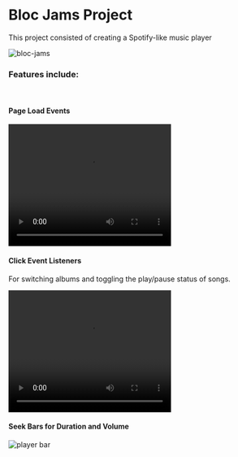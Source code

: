 <h1>Bloc Jams Project</h1>
<p>This project consisted of creating a Spotify-like music player</p>
<img src="https://lh3.googleusercontent.com/yuXNLOh5cMZwRcoBBdws0FFo94BSB7eAD-KBzc_jgS4v3qdDN-kk4GHs-qtHZR-OigMJ16KmABDar1ddInjBftjjMdEJ8X0jcjzykURpxcn8CHdMwVJp5r3CgZ9cUN6V8TnO44a1Jrz8KVSjczZDMPn3pL-JN9fKtrs4oq5_RDJzH2j5kwsvwSJxevvmc3DrxVjCZaLAozId1UVjA4zpJcgd383Zg59p3cckcTiwsp2hV68787h9XAbt8LB-0owKycbV2wzRVyizLIEIwDeA8IoxdWpKjhLV0hBKRe73Bk_fptXq0IplEiP7rxyVvm_IRryPhCptUAjr_FCALW1pfJ7aP2vV1mr2RGxPWCy7EmofN5riG9hSqjJKwxogEq_Qv8VuMudyUnCmLwFh780lMcRV-J0V3Agz_SsG3oF0d8ZUSba2UrSrI8dHFLl8kZu4gzTYgBFnGAaB4Khw0M-AJt-Tfl5j3SJkilrgjh-iUGS2oE-NuCj5djJyUQD-o-20gBle4l6RZ8bdPPG7atmXGqkjzsDy_y6yya-8Ee8l8znFsYYDr4nMPttiS-iahwiJBiiDY616afSc0AKkfj7nKw4wrUcBOrssF1-kkbA_-A=w1190-h1073-no" alt="bloc-jams">
<h3>Features include: </h3> 
<br>
<h4>Page Load Events</h4>
<video width="320" height="240" controls>
  <source src="https://goo.gl/photos/MZZBD6Y6gE6Cixsr9" type="video/mp4">
Your browser does not support the video tag.
</video>

<h4>Click Event Listeners</h4>
<p>For switching albums and toggling the play/pause status of songs.</p>

<video width="320" height="240" controls>
  <source src="https://goo.gl/photos/5SbwYuLWhMnrijdQ8" type="video/mp4">
Your browser does not support the video tag.
</video>

<h4>Seek Bars for Duration and Volume</h4>
<img src="https://lh3.googleusercontent.com/tvDdOpcAvI3dznTVm4kql4qsEpMRQTMcirtoW3h9YHlj-leUOZ0dkobGR8SKg2B59OX1hScPBCtNoMk08_oiSjE06w1JZjAtk-s8EQdxrPxFklPOz1yaGb687rnE3CpUoE6g4cUWpOYbU3WeRhxvGb1XuQC7LvCo142SfYha8DlmT_DSdddE_Sy05LHi8gyeQz4R0m0pvE648ux9bf-4JexFyE0uY-1WKnGjYZO0KOPvYaKx9282NDwFilD816oEwxgS65q7_d8YNzJKzc3KY98EXyLZnIKal8Yq3CxvWWmSibMedPCfqTg5IjdAoeXxjqBHm5wqdo8_PrKF_dpoC1LLJCUBoMD-rZtXnqlU9ej_1GNfyEr41PXn0vLWx4UxUUQ30pXRvqGpXBD9UFNdV1Ms4l12pRLXYlhL0zPlLBj7ruFLyPEr_8ZmcH2tJD4FNwTl2fKKHd0Xef2N6UCnKTE5WfGg9ZVtJ2kZ-bvSIi02Tx_jp9T2xqAI9QeKT17hFCQGZmciThC3Yl_JyqnC7xObknK-P9iVGRJUVQjnMjXegOZIgRjZ3d2pWEsFiE-A5n35hd1hQQmg4r80p2AokFBIpCPQgOre983yLLLqNg=w1148-h201-no" alt="player bar">
